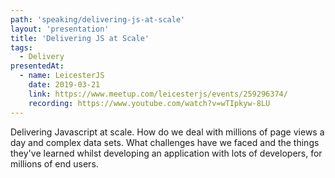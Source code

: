 ```yaml
---
path: 'speaking/delivering-js-at-scale'
layout: 'presentation'
title: 'Delivering JS at Scale'
tags:
  - Delivery
presentedAt:
  - name: LeicesterJS
    date: 2019-03-21
    link: https://www.meetup.com/leicesterjs/events/259296374/
    recording: https://www.youtube.com/watch?v=wTIpkyw-8LU
---
```


Delivering Javascript at scale. How do we deal with millions of page views a day and complex data sets. What challenges have we faced and the things they've learned whilst developing an application with lots of developers, for millions of end users.
